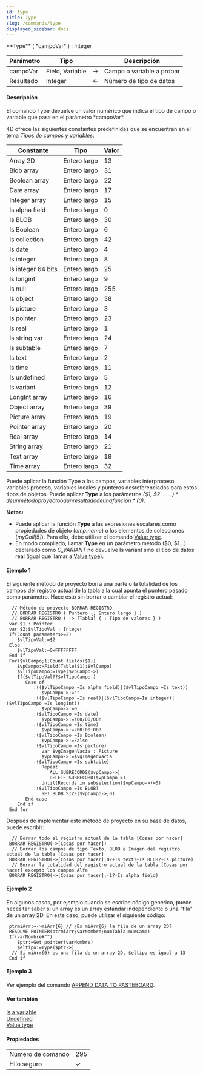 ```yaml
---
id: type
title: Type
slug: /commands/type
displayed_sidebar: docs
---
```


<!--REF #_command_.Type.Syntax-->**Type** ( *campoVar* ) : Integer<!-- END REF-->
<!--REF #_command_.Type.Params-->
| Parámetro | Tipo |  | Descripción |
| --- | --- | --- | --- |
| campoVar | Field, Variable | &#8594;  | Campo o variable a probar |
| Resultado | Integer | &#8592; | Número de tipo de datos |

<!-- END REF-->

#### Descripción 

<!--REF #_command_.Type.Summary-->El comando Type devuelve un valor numérico que indica el tipo de campo o variable que pasa en el parámetro *campoVar*.<!-- END REF-->  
4D ofrece las siguientes constantes predefinidas que se encuentran en el tema *Tipos de campos y variables*:

| Constante          | Tipo         | Valor |
| ------------------ | ------------ | ----- |
| Array 2D           | Entero largo | 13    |
| Blob array         | Entero largo | 31    |
| Boolean array      | Entero largo | 22    |
| Date array         | Entero largo | 17    |
| Integer array      | Entero largo | 15    |
| Is alpha field     | Entero largo | 0     |
| Is BLOB            | Entero largo | 30    |
| Is Boolean         | Entero largo | 6     |
| Is collection      | Entero largo | 42    |
| Is date            | Entero largo | 4     |
| Is integer         | Entero largo | 8     |
| Is integer 64 bits | Entero largo | 25    |
| Is longint         | Entero largo | 9     |
| Is null            | Entero largo | 255   |
| Is object          | Entero largo | 38    |
| Is picture         | Entero largo | 3     |
| Is pointer         | Entero largo | 23    |
| Is real            | Entero largo | 1     |
| Is string var      | Entero largo | 24    |
| Is subtable        | Entero largo | 7     |
| Is text            | Entero largo | 2     |
| Is time            | Entero largo | 11    |
| Is undefined       | Entero largo | 5     |
| Is variant         | Entero largo | 12    |
| LongInt array      | Entero largo | 16    |
| Object array       | Entero largo | 39    |
| Picture array      | Entero largo | 19    |
| Pointer array      | Entero largo | 20    |
| Real array         | Entero largo | 14    |
| String array       | Entero largo | 21    |
| Text array         | Entero largo | 18    |
| Time array         | Entero largo | 32    |

Puede aplicar la función Type a los campos, variables interproceso, variables proceso, variables locales y punteros desreferenciados para estos tipos de objetos. Puede aplicar **Type** a los parámetros *($1, $2 ... ${...})* de un método proyecto o a un resultado de una función *($0)*.

**Notas:** 

* Puede aplicar la función **Type** a las expresiones escalares como propiedades de objeto (*emp.name*) o los elementos de colecciones (*myColl\[5\]*). Para ello, debe utilizar el comando [Value type](value-type.md).
* En modo compilado, llamar **Type** en un parámetro método ($0, $1...) declarado como *C\_VARIANT* no devuelve Is variant sino el tipo de datos real (igual que llamar a [Value type](value-type.md)).

#### Ejemplo 1 

El siguiente método de proyecto borra una parte o la totalidad de los campos del registro actual de la tabla a la cual apunta el puntero pasado como parámetro. Hace esto sin borrar o cambiar el registro actual:

```4d
  // Método de proyecto BORRAR REGISTRO
  // BORRAR REGISTRO ( Puntero {; Entero largo } )
  // BORRAR REGISTRO ( -> [Tabla] { ; Tipo de valores } )
 var $1 : Pointer
 var $2;$vlTipoVal : Integer
 If(Count parameters>=2)
    $vlTipoVal:=$2
 Else
    $vlTipoVal:=0xFFFFFFFF
 End if
 For($vlCampo;1;Count fields($1))
    $vpCampo:=Field(Table($1);$vlCampo)
    $vlTipoCampo:=Type($vpCampo->)
    If($vlTipoVal??$vlTipoCampo )
       Case of
          :(($vlTipoCampo =Is alpha field)|($vlTipoCampo =Is text))
             $vpCampo->:=""
          :(($vlTipoCampo =Is real)|($vlTipoCampo=Is integer)|($vlTipoCampo =Is longint))
             $vpCampo->:=0
          :($vlTipoCampo =Is date)
             $vpCampo->:=!00/00/00!
          :($vlTipoCampo =Is time)
             $vpCampo->:=?00:00:00?
          :($vlTipoCampo =Is Boolean)
             $vpCampo->:=False
          :($vlTipoCampo =Is picture)
             var $vgImagenVacia : Picture
             $vpCampo->:=$vgImagenVacia
          :($vlTipoCampo =Is subtable)
             Repeat
                ALL SUBRECORDS($vpCampo->)
                DELETE SUBRECORD($vpCampo->)
             Until(Records in subselection($vpCampo->)=0)
          :($vlTipoCampo =Is BLOB)
             SET BLOB SIZE($vpCampo->;0)
       End case
    End if
 End for
```

Después de implementar este método de proyecto en su base de datos, puede escribir:

```4d
  // Borrar todo el registro actual de la tabla [Cosas por hacer]
 BORRAR REGISTRO(->[Cosas por hacer])
  // Borrar los campos de tipo Texto, BLOB e Imagen del registro actual de la tabla [Cosas por hacer]
 BORRAR REGISTRO(->[Cosas por hacer];0?+Is text?+Is BLOB?+Is picture)
  // Borrar la totalidad del registro actual de la tabla [Cosas por hacer] excepto los campos Alfa
 BORRAR REGISTRO(->[Cosas por hacer];-1?-Is alpha field)
```

#### Ejemplo 2 

En algunos casos, por ejemplo cuando se escribe código genérico, puede necesitar saber si un array es un array estándar independiente o una "fila" de un array 2D. En este caso, puede utilizar el siguiente código:  

```4d
 ptrmiArr:=->miArr{6} // ¿Es miArr{6} la fila de un array 2D?
 RESOLVE POINTER(ptrmiArr;varNombre;numTabla;numCamp)
 If(varNombre#"")
    $ptr:=Get pointer(varNombre)
    $eltipo:=Type($ptr->)
  // Si miArr{6} es una fila de un array 2D, $eltipo es igual a 13
 End if
```

#### Ejemplo 3 

Ver ejemplo del comando [APPEND DATA TO PASTEBOARD](append-data-to-pasteboard.md "APPEND DATA TO PASTEBOARD").

#### Ver también 

[Is a variable](is-a-variable.md)  
[Undefined](undefined.md)  
[Value type](value-type.md)  

#### Propiedades

|  |  |
| --- | --- |
| Número de comando | 295 |
| Hilo seguro | &check; |


